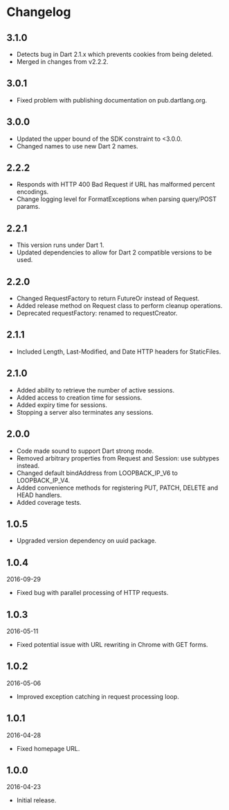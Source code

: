 # Changelog

## 3.1.0

- Detects bug in Dart 2.1.x which prevents cookies from being deleted.
- Merged in changes from v2.2.2.

## 3.0.1

- Fixed problem with publishing documentation on pub.dartlang.org.

## 3.0.0

- Updated the upper bound of the SDK constraint to <3.0.0.
- Changed names to use new Dart 2 names.

## 2.2.2

- Responds with HTTP 400 Bad Request if URL has malformed percent encodings.
- Change logging level for FormatExceptions when parsing query/POST params.

## 2.2.1

- This version runs under Dart 1.
- Updated dependencies to allow for Dart 2 compatible versions to be used.

## 2.2.0

- Changed RequestFactory to return FutureOr<Request> instead of Request.
- Added release method on Request class to perform cleanup operations.
- Deprecated requestFactory: renamed to requestCreator.

## 2.1.1

- Included Length, Last-Modified, and Date HTTP headers for StaticFiles.

## 2.1.0

- Added ability to retrieve the number of active sessions.
- Added access to creation time for sessions.
- Added expiry time for sessions.
- Stopping a server also terminates any sessions.

## 2.0.0

- Code made sound to support Dart strong mode.
- Removed arbitrary properties from Request and Session: use subtypes instead.
- Changed default bindAddress from LOOPBACK_IP_V6 to LOOPBACK_IP_V4.
- Added convenience methods for registering PUT, PATCH, DELETE and HEAD handlers.
- Added coverage tests.

## 1.0.5

- Upgraded version dependency on uuid package.

## 1.0.4

2016-09-29

- Fixed bug with parallel processing of HTTP requests.

## 1.0.3

2016-05-11

- Fixed potential issue with URL rewriting in Chrome with GET forms.

## 1.0.2

2016-05-06

- Improved exception catching in request processing loop.

## 1.0.1

2016-04-28

- Fixed homepage URL.

## 1.0.0

2016-04-23

- Initial release.
